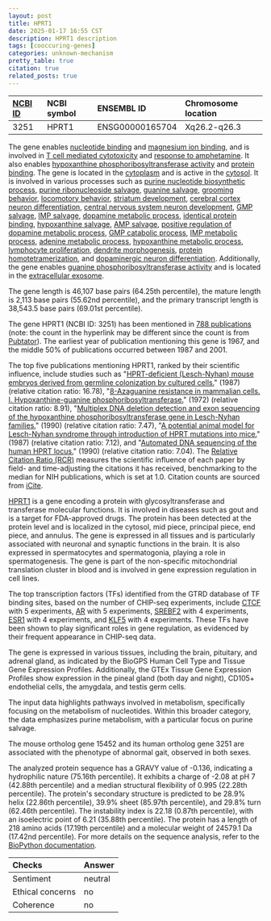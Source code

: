 ```yaml
---
layout: post
title: HPRT1
date: 2025-01-17 16:55 CST
description: HPRT1 description
tags: [cooccuring-genes]
categories: unknown-mechanism
pretty_table: true
citation: true
related_posts: true
---
```




| [NCBI ID](https://www.ncbi.nlm.nih.gov/gene/3251) | NCBI symbol | ENSEMBL ID | Chromosome location |
| :-------- | :------- | :-------- | :------- |
| 3251  | HPRT1 | ENSG00000165704 | Xq26.2-q26.3 |



The gene enables [nucleotide binding](https://amigo.geneontology.org/amigo/term/GO:0000166) and [magnesium ion binding](https://amigo.geneontology.org/amigo/term/GO:0000287), and is involved in [T cell mediated cytotoxicity](https://amigo.geneontology.org/amigo/term/GO:0001913) and [response to amphetamine](https://amigo.geneontology.org/amigo/term/GO:0001975). It also enables [hypoxanthine phosphoribosyltransferase activity](https://amigo.geneontology.org/amigo/term/GO:0004422) and [protein binding](https://amigo.geneontology.org/amigo/term/GO:0005515). The gene is located in the [cytoplasm](https://amigo.geneontology.org/amigo/term/GO:0005737) and is active in the [cytosol](https://amigo.geneontology.org/amigo/term/GO:0005829). It is involved in various processes such as [purine nucleotide biosynthetic process](https://amigo.geneontology.org/amigo/term/GO:0006164), [purine ribonucleoside salvage](https://amigo.geneontology.org/amigo/term/GO:0006166), [guanine salvage](https://amigo.geneontology.org/amigo/term/GO:0006178), [grooming behavior](https://amigo.geneontology.org/amigo/term/GO:0007625), [locomotory behavior](https://amigo.geneontology.org/amigo/term/GO:0007626), [striatum development](https://amigo.geneontology.org/amigo/term/GO:0021756), [cerebral cortex neuron differentiation](https://amigo.geneontology.org/amigo/term/GO:0021895), [central nervous system neuron development](https://amigo.geneontology.org/amigo/term/GO:0021954), [GMP salvage](https://amigo.geneontology.org/amigo/term/GO:0032263), [IMP salvage](https://amigo.geneontology.org/amigo/term/GO:0032264), [dopamine metabolic process](https://amigo.geneontology.org/amigo/term/GO:0042417), [identical protein binding](https://amigo.geneontology.org/amigo/term/GO:0042802), [hypoxanthine salvage](https://amigo.geneontology.org/amigo/term/GO:0043103), [AMP salvage](https://amigo.geneontology.org/amigo/term/GO:0044209), [positive regulation of dopamine metabolic process](https://amigo.geneontology.org/amigo/term/GO:0045964), [GMP catabolic process](https://amigo.geneontology.org/amigo/term/GO:0046038), [IMP metabolic process](https://amigo.geneontology.org/amigo/term/GO:0046040), [adenine metabolic process](https://amigo.geneontology.org/amigo/term/GO:0046083), [hypoxanthine metabolic process](https://amigo.geneontology.org/amigo/term/GO:0046100), [lymphocyte proliferation](https://amigo.geneontology.org/amigo/term/GO:0046651), [dendrite morphogenesis](https://amigo.geneontology.org/amigo/term/GO:0048813), [protein homotetramerization](https://amigo.geneontology.org/amigo/term/GO:0051289), and [dopaminergic neuron differentiation](https://amigo.geneontology.org/amigo/term/GO:0071542). Additionally, the gene enables [guanine phosphoribosyltransferase activity](https://amigo.geneontology.org/amigo/term/GO:0052657) and is located in the [extracellular exosome](https://amigo.geneontology.org/amigo/term/GO:0070062).


The gene length is 46,107 base pairs (64.25th percentile), the mature length is 2,113 base pairs (55.62nd percentile), and the primary transcript length is 38,543.5 base pairs (69.01st percentile).


The gene HPRT1 (NCBI ID: 3251) has been mentioned in [788 publications](https://pubmed.ncbi.nlm.nih.gov/?term=%22HPRT1%22) (note: the count in the hyperlink may be different since the count is from [Pubtator](https://academic.oup.com/nar/article/47/W1/W587/5494727)). The earliest year of publication mentioning this gene is 1967, and the middle 50% of publications occurred between 1987 and 2001.


The top five publications mentioning HPRT1, ranked by their scientific influence, include studies such as "[HPRT-deficient (Lesch-Nyhan) mouse embryos derived from germline colonization by cultured cells.](https://pubmed.ncbi.nlm.nih.gov/3821905)" (1987) (relative citation ratio: 16.78), "[8-Azaguanine resistance in mammalian cells. I. Hypoxanthine-guanine phosphoribosyltransferase.](https://pubmed.ncbi.nlm.nih.gov/4345996)" (1972) (relative citation ratio: 8.91), "[Multiplex DNA deletion detection and exon sequencing of the hypoxanthine phosphoribosyltransferase gene in Lesch-Nyhan families.](https://pubmed.ncbi.nlm.nih.gov/2347587)" (1990) (relative citation ratio: 7.47), "[A potential animal model for Lesch-Nyhan syndrome through introduction of HPRT mutations into mice.](https://pubmed.ncbi.nlm.nih.gov/3029599)" (1987) (relative citation ratio: 7.12), and "[Automated DNA sequencing of the human HPRT locus.](https://pubmed.ncbi.nlm.nih.gov/2341149)" (1990) (relative citation ratio: 7.04). The [Relative Citation Ratio (RCR)](https://journals.plos.org/plosbiology/article?id=10.1371/journal.pbio.1002541) measures the scientific influence of each paper by field- and time-adjusting the citations it has received, benchmarking to the median for NIH publications, which is set at 1.0. Citation counts are sourced from [iCite](https://icite.od.nih.gov).


[HPRT1](https://www.proteinatlas.org/ENSG00000165704-HPRT1) is a gene encoding a protein with glycosyltransferase and transferase molecular functions. It is involved in diseases such as gout and is a target for FDA-approved drugs. The protein has been detected at the protein level and is localized in the cytosol, mid piece, principal piece, end piece, and annulus. The gene is expressed in all tissues and is particularly associated with neuronal and synaptic functions in the brain. It is also expressed in spermatocytes and spermatogonia, playing a role in spermatogenesis. The gene is part of the non-specific mitochondrial translation cluster in blood and is involved in gene expression regulation in cell lines.


The top transcription factors (TFs) identified from the GTRD database of TF binding sites, based on the number of CHIP-seq experiments, include [CTCF](https://www.ncbi.nlm.nih.gov/gene/10664) with 5 experiments, [AR](https://www.ncbi.nlm.nih.gov/gene/367) with 5 experiments, [SREBF2](https://www.ncbi.nlm.nih.gov/gene/6721) with 4 experiments, [ESR1](https://www.ncbi.nlm.nih.gov/gene/2099) with 4 experiments, and [KLF5](https://www.ncbi.nlm.nih.gov/gene/688) with 4 experiments. These TFs have been shown to play significant roles in gene regulation, as evidenced by their frequent appearance in CHIP-seq data.





The gene is expressed in various tissues, including the brain, pituitary, and adrenal gland, as indicated by the BioGPS Human Cell Type and Tissue Gene Expression Profiles. Additionally, the GTEx Tissue Gene Expression Profiles show expression in the pineal gland (both day and night), CD105+ endothelial cells, the amygdala, and testis germ cells.


The input data highlights pathways involved in metabolism, specifically focusing on the metabolism of nucleotides. Within this broader category, the data emphasizes purine metabolism, with a particular focus on purine salvage.


The mouse ortholog gene 15452 and its human ortholog gene 3251 are associated with the phenotype of abnormal gait, observed in both sexes.


The analyzed protein sequence has a GRAVY value of -0.136, indicating a hydrophilic nature (75.16th percentile). It exhibits a charge of -2.08 at pH 7 (42.88th percentile) and a median structural flexibility of 0.995 (22.28th percentile). The protein's secondary structure is predicted to be 28.9% helix (22.86th percentile), 39.9% sheet (85.97th percentile), and 29.8% turn (62.46th percentile). The instability index is 22.18 (0.87th percentile), with an isoelectric point of 6.21 (35.88th percentile). The protein has a length of 218 amino acids (17.19th percentile) and a molecular weight of 24579.1 Da (17.42nd percentile). For more details on the sequence analysis, refer to the [BioPython documentation](https://biopython.org/docs/1.75/api/Bio.SeqUtils.ProtParam.html).





| Checks    | Answer |
| :-------- | :------- |
| Sentiment  | neutral   |
| Ethical concerns | no     |
| Coherence    | no    |